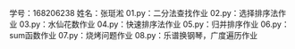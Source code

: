 学号：168206238  姓名：张珽淞
01.py：二分法查找作业
02.py：选择排序法作业
03.py：水仙花数作业
04.py：快速排序法作业
05.py：归并排序作业
06.py：sum函数作业
07.py：烧烤问题作业
08.py：乐谱换钢琴，广度遍历作业
